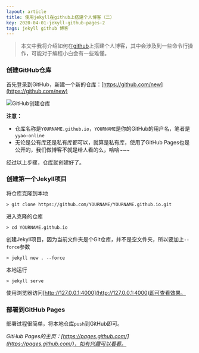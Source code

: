 ```yaml
---
layout: article
title: 使用jekyll在github上搭建个人博客（二）
key: 2020-04-01-jekyll-github-pages-2
tags: jekyll github 博客
---
```


> 本文中我将介绍如何在[github](https://github.com/)上搭建个人博客，其中会涉及到一些命令行操作，可能对于编程小白会有一些难懂。

### 创建GitHub仓库

首先登录到GitHub，新建一个新的仓库：[https://github.com/new](https://github.com/new)

![GitHub创建仓库](https://blog-yyao-online.oss-cn-hangzhou.aliyuncs.com/2020-04-01-jekyll-github-pages-2/GitHub%E5%88%9B%E5%BB%BA%E4%BB%93%E5%BA%93.jpg)

**注意：**
- 仓库名称是`YOURNAME.github.io`，`YOURNAME`是你的GitHub的用户名，笔者是`yyao-online`
- 无论是公有库还是私有库都可以，就算是私有库，使用了GitHub Pages也是公开的，我们做博客不就是给人看的么，哈哈~~~

经过以上步骤，仓库就创建好了。

### 创建第一个Jekyll项目

将仓库克隆到本地
```shell
> git clone https://github.com/YOURNAME/YOURNAME.github.io.git
```

进入克隆的仓库
```shell
> cd YOURNAME.github.io
```

创建Jekyll项目，因为当前文件夹是个Git仓库，并不是空文件夹，所以要加上`--force`参数
```shell
> jekyll new . --force
```

本地运行
```shell
> jekyll serve
```

使用浏览器访问[http://127.0.0.1:4000](http://127.0.0.1:4000)即可查看效果。

### 部署到GitHub Pages

部署过程很简单，将本地仓库`push`到GitHub即可。

_GitHub Pages的主页：[https://pages.github.com/](https://pages.github.com/)，如有兴趣可以看看。_
